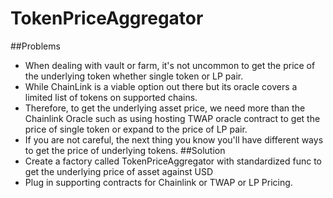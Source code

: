 # TokenPriceAggregator
##Problems
- When dealing with vault or farm, it's not uncommon to get the price of the underlying token whether single token or LP pair. 
- While ChainLink is a viable option out there but its oracle covers a limited list of tokens on supported chains. 
- Therefore, to get the underlying asset price, we need more than the Chainlink Oracle such as using hosting TWAP oracle contract to get the price of single token or expand to the price of LP pair. 
- If you are not careful, the next thing you know you'll have different ways to get the price of underlying tokens. 
##Solution
- Create a factory called TokenPriceAggregator with standardized func to get the underlying price of asset against USD 
- Plug in supporting contracts for Chainlink or TWAP or LP Pricing.
